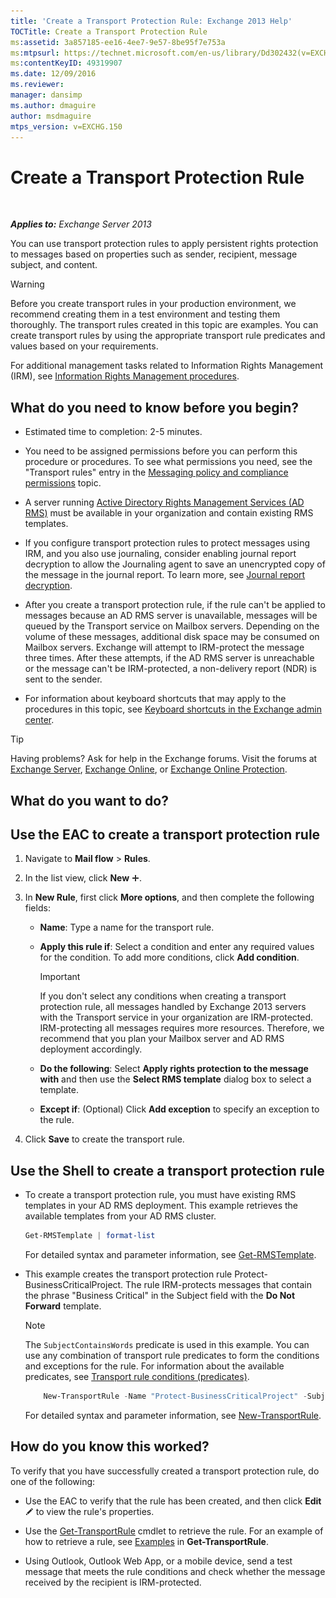 ```yaml
---
title: 'Create a Transport Protection Rule: Exchange 2013 Help'
TOCTitle: Create a Transport Protection Rule
ms:assetid: 3a857185-ee16-4ee7-9e57-8be95f7e753a
ms:mtpsurl: https://technet.microsoft.com/en-us/library/Dd302432(v=EXCHG.150)
ms:contentKeyID: 49319907
ms.date: 12/09/2016
ms.reviewer: 
manager: dansimp
ms.author: dmaguire
author: msdmaguire
mtps_version: v=EXCHG.150
---
```


# Create a Transport Protection Rule

 

_**Applies to:** Exchange Server 2013_


You can use transport protection rules to apply persistent rights protection to messages based on properties such as sender, recipient, message subject, and content.


> [!WARNING]
> Before you create transport rules in your production environment, we recommend creating them in a test environment and testing them thoroughly. The transport rules created in this topic are examples. You can create transport rules by using the appropriate transport rule predicates and values based on your requirements.



For additional management tasks related to Information Rights Management (IRM), see [Information Rights Management procedures](information-rights-management-procedures-exchange-2013-help.md).

## What do you need to know before you begin?

  - Estimated time to completion: 2-5 minutes.

  - You need to be assigned permissions before you can perform this procedure or procedures. To see what permissions you need, see the "Transport rules" entry in the [Messaging policy and compliance permissions](messaging-policy-and-compliance-permissions-exchange-2013-help.md) topic.

  - A server running [Active Directory Rights Management Services (AD RMS)](https://technet.microsoft.com/en-us/library/hh831364.aspx) must be available in your organization and contain existing RMS templates.

  - If you configure transport protection rules to protect messages using IRM, and you also use journaling, consider enabling journal report decryption to allow the Journaling agent to save an unencrypted copy of the message in the journal report. To learn more, see [Journal report decryption](journal-report-decryption-exchange-2013-help.md).

  - After you create a transport protection rule, if the rule can't be applied to messages because an AD RMS server is unavailable, messages will be queued by the Transport service on Mailbox servers. Depending on the volume of these messages, additional disk space may be consumed on Mailbox servers. Exchange will attempt to IRM-protect the message three times. After these attempts, if the AD RMS server is unreachable or the message can't be IRM-protected, a non-delivery report (NDR) is sent to the sender.

  - For information about keyboard shortcuts that may apply to the procedures in this topic, see [Keyboard shortcuts in the Exchange admin center](keyboard-shortcuts-in-the-exchange-admin-center-2013-help.md).


> [!TIP]
> Having problems? Ask for help in the Exchange forums. Visit the forums at <A href="https://go.microsoft.com/fwlink/p/?linkid=60612">Exchange Server</A>, <A href="https://go.microsoft.com/fwlink/p/?linkid=267542">Exchange Online</A>, or <A href="https://go.microsoft.com/fwlink/p/?linkid=285351">Exchange Online Protection</A>.



## What do you want to do?

## Use the EAC to create a transport protection rule

1.  Navigate to **Mail flow** \> **Rules**.

2.  In the list view, click **New** ![Add Icon](images/JJ218640.c1e75329-d6d7-4073-a27d-498590bbb558(EXCHG.150).gif "Add Icon").

3.  In **New Rule**, first click **More options**, and then complete the following fields:
    
      - **Name**: Type a name for the transport rule.
    
      - **Apply this rule if**: Select a condition and enter any required values for the condition. To add more conditions, click **Add condition**.
        

        > [!IMPORTANT]
        > If you don't select any conditions when creating a transport protection rule, all messages handled by Exchange 2013 servers with the Transport service in your organization are IRM-protected. IRM-protecting all messages requires more resources. Therefore, we recommend that you plan your Mailbox server and AD&nbsp;RMS deployment accordingly.

    
      - **Do the following**: Select **Apply rights protection to the message with** and then use the **Select RMS template** dialog box to select a template.
    
      - **Except if**: (Optional) Click **Add exception** to specify an exception to the rule.

4.  Click **Save** to create the transport rule.

## Use the Shell to create a transport protection rule

  - To create a transport protection rule, you must have existing RMS templates in your AD RMS deployment. This example retrieves the available templates from your AD RMS cluster.
    
    ```powershell
    Get-RMSTemplate | format-list
    ```
    
    For detailed syntax and parameter information, see [Get-RMSTemplate](https://technet.microsoft.com/en-us/library/dd297960\(v=exchg.150\)).

  - This example creates the transport protection rule Protect-BusinessCriticalProject. The rule IRM-protects messages that contain the phrase "Business Critical" in the Subject field with the **Do Not Forward** template.
    

    > [!NOTE]
    > The <CODE>SubjectContainsWords</CODE> predicate is used in this example. You can use any combination of transport rule predicates to form the conditions and exceptions for the rule. For information about the available predicates, see <A href="mail-flow-rule-conditions-and-exceptions-predicates-in-exchange-2013-exchange-2013-help.md">Transport rule conditions (predicates)</A>.

    ```powershell
        New-TransportRule -Name "Protect-BusinessCriticalProject" -SubjectContainsWords "Business Critical" -ApplyRightsProtectionTemplate "Do Not Forward"
    ```
    
    For detailed syntax and parameter information, see [New-TransportRule](https://technet.microsoft.com/en-us/library/bb125138\(v=exchg.150\)).

## How do you know this worked?

To verify that you have successfully created a transport protection rule, do one of the following:

  - Use the EAC to verify that the rule has been created, and then click **Edit** ![Edit icon](images/JJ218640.6f53ccb2-1f13-4c02-bea0-30690e6ea71d(EXCHG.150).gif "Edit icon") to view the rule's properties.

  - Use the [Get-TransportRule](https://technet.microsoft.com/en-us/library/aa998585\(v=exchg.150\)) cmdlet to retrieve the rule. For an example of how to retrieve a rule, see [Examples](https://technet.microsoft.com/en-us/aa998585\(exchg.150\)#examples) in **Get-TransportRule**.

  - Using Outlook, Outlook Web App, or a mobile device, send a test message that meets the rule conditions and check whether the message received by the recipient is IRM-protected.

